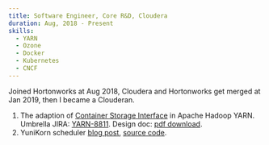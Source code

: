 ```yaml
---
title: Software Engineer, Core R&D, Cloudera
duration: Aug, 2018 - Present
skills:
  - YARN
  - Ozone
  - Docker
  - Kubernetes
  - CNCF
---
```

Joined Hortonworks at Aug 2018, Cloudera and Hortonworks get merged at Jan 2019,
then I became a Clouderan.

1. The adaption of [Container Storage Interface](https://github.com/container-storage-interface/spec) in Apache Hadoop YARN. Umbrella JIRA: [YARN-8811](https://issues.apache.org/jira/browse/YARN-8811). Design doc: [pdf download](https://issues.apache.org/jira/secure/attachment/12947187/Support%20Container%20Storage%20Interface%28CSI%29%20in%20YARN_design_doc_v3.pdf).
2. YuniKorn scheduler [blog post](https://blog.cloudera.com/yunikorn-a-universal-resources-scheduler/), [source code](https://github.com/cloudera/yunikorn-core).
